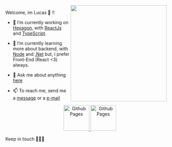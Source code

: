 <img align="right" src="https://raw.githubusercontent.com/MicaelliMedeiros/micaellimedeiros/master/image/computer-illustration.png" width="300"/>

Welcome, im Lucas 👻 !!

- 🔭 I’m currently working on [Hexagon](https://hexagon.com.br/), with [ReactJs](https://pt-br.reactjs.org/) and [TypeScript](https://www.typescriptlang.org/).
- 🌱 I’m currently learning more about backend, with [Node](https://nodejs.org/en/) and [.Net](https://docs.microsoft.com/pt-br/dotnet/csharp/getting-started/introduction-to-the-csharp-language-and-the-net-framework) but, i prefer Front-End (React <3) always.
- 💬 Ask me about anything [here](https://api.whatsapp.com/send?phone=5511982116039)
- 📫 To reach me, send me a [message](https://api.whatsapp.com/send?phone=5511982116039) or a [e-mail](mailto:l.duarte.mk@gmail.com)
  
  <p align="center">
  <a align="center" href="https://www.linkedin.com/in/lucmkz" target="_blank">
    <img alt="Github Pages" src="https://media-exp1.licdn.com/dms/image/C4D0BAQGyOWvr4W0Pow/company-logo_200_200/0?e=2159024400&v=beta&t=itrwplyUUwPAVxqxN8THySQds9p401UaOtZIurSBVnA" width="80">
  </a>
    <a align="center" href="https://www.instagram.com/lucmkz" target="_blank">
    <img alt="Github Pages" src="https://imagens.canaltech.com.br/empresas/638.400.jpg" width="80">
  </a>
  </p>

Keep in touch ✌🏻🤝
